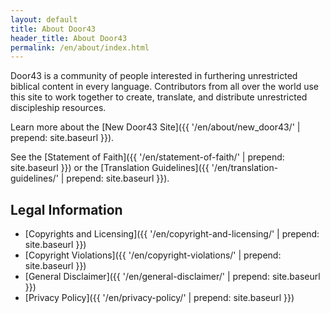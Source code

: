 ```yaml
---
layout: default
title: About Door43
header_title: About Door43
permalink: /en/about/index.html
---
```


Door43 is a community of people interested in furthering unrestricted biblical content in every language. Contributors from all over the world use this site to work together to create, translate, and distribute unrestricted discipleship resources.

Learn more about the [New Door43 Site]({{ '/en/about/new_door43/' | prepend: site.baseurl }}).

See the [Statement of Faith]({{ '/en/statement-of-faith/' | prepend: site.baseurl }}) or the [Translation Guidelines]({{ '/en/translation-guidelines/' | prepend: site.baseurl }}).

## Legal Information

* [Copyrights and Licensing]({{ '/en/copyright-and-licensing/' | prepend: site.baseurl }})
* [Copyright Violations]({{ '/en/copyright-violations/' | prepend: site.baseurl }})
* [General Disclaimer]({{ '/en/general-disclaimer/' | prepend: site.baseurl }})
* [Privacy Policy]({{ '/en/privacy-policy/' | prepend: site.baseurl }})
